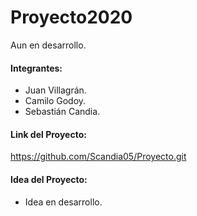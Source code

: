 # Proyecto2020
Aun en desarrollo.


#### Integrantes:
- Juan Villagrán.
- Camilo Godoy.
- Sebastián Candia.

#### Link del Proyecto:
https://github.com/Scandia05/Proyecto.git 

#### Idea del Proyecto:
- Idea en desarrollo.
